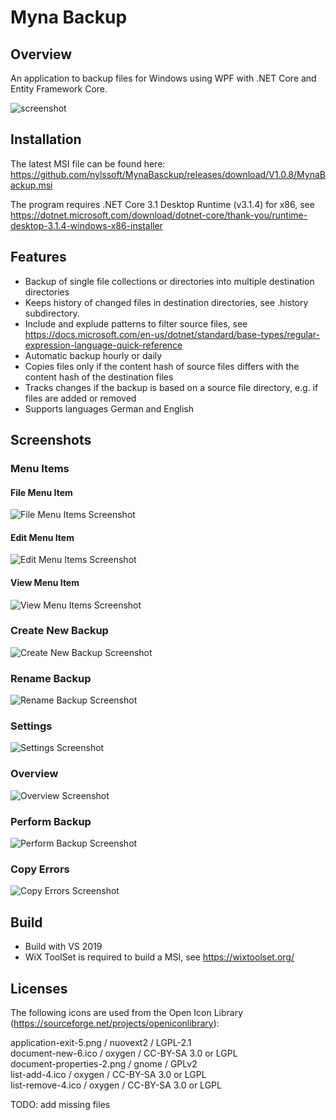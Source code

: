 # Myna Backup

## Overview

An application to backup files for Windows using WPF with .NET Core and Entity Framework Core.

![screenshot](Screenshots/mynabackup.png)

## Installation

The latest MSI file can be found here: https://github.com/nylssoft/MynaBasckup/releases/download/V1.0.8/MynaBackup.msi

The program requires .NET Core 3.1 Desktop Runtime (v3.1.4) for x86,
see https://dotnet.microsoft.com/download/dotnet-core/thank-you/runtime-desktop-3.1.4-windows-x86-installer

## Features

* Backup of single file collections or directories into multiple destination directories
* Keeps history of changed files in destination directories, see .history subdirectory.
* Include and explude patterns to filter source files, see https://docs.microsoft.com/en-us/dotnet/standard/base-types/regular-expression-language-quick-reference
* Automatic backup hourly or daily
* Copies files only if the content hash of source files differs with the content hash of the destination files
* Tracks changes if the backup is based on a source file directory, e.g. if files are added or removed
* Supports languages German and English

## Screenshots

### Menu Items

#### File Menu Item

![File Menu Items Screenshot](Screenshots/mynabackup_file.png)

#### Edit Menu Item

![Edit Menu Items Screenshot](Screenshots/mynabackup_edit.png)

#### View Menu Item

![View Menu Items Screenshot](Screenshots/mynabackup_view.png)

### Create New Backup

![Create New Backup Screenshot](Screenshots/mynabackup_new.png)

### Rename Backup

![Rename Backup Screenshot](Screenshots/mynabackup_rename.png)

### Settings

![Settings Screenshot](Screenshots/mynabackup_settings.png)

### Overview

![Overview Screenshot](Screenshots/mynabackup_overview.png)

### Perform Backup

![Perform Backup Screenshot](Screenshots/mynabackup_backup.png)

### Copy Errors

![Copy Errors Screenshot](Screenshots/mynabackup_copyerrors.png)

## Build

- Build with VS 2019
- WiX ToolSet is required to build a MSI, see https://wixtoolset.org/

## Licenses

The following icons are used from the Open Icon Library (https://sourceforge.net/projects/openiconlibrary):

application-exit-5.png / nuovext2 / LGPL-2.1<br>
document-new-6.ico / oxygen / CC-BY-SA 3.0 or LGPL<br>
document-properties-2.png / gnome / GPLv2<br>
list-add-4.ico / oxygen / CC-BY-SA 3.0 or LGPL<br>
list-remove-4.ico / oxygen / CC-BY-SA 3.0 or LGPL<br>

TODO: add missing files
